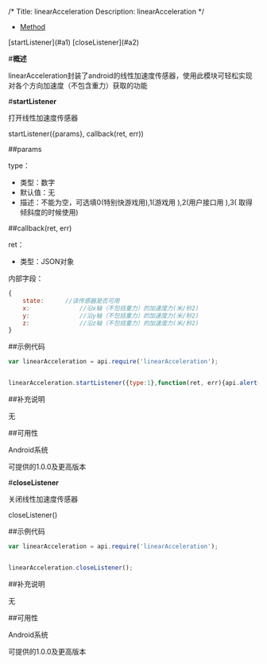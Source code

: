 /*
Title: linearAcceleration
Description: linearAcceleration
*/

<ul id="tab" class="clearfix">
	<li class="active"><a href="#method-content">Method</a></li>
</ul>
<div id="method-content">

<div class="outline">
[startListener](#a1)
[closeListener](#a2)
</div>

#**概述**

linearAcceleration封装了android的线性加速度传感器，使用此模块可轻松实现对各个方向加速度（不包含重力）获取的功能


#**startListener**<div id="a1"></div>

打开线性加速度传感器

startListener({params}, callback(ret, err))

##params



type：

- 类型：数字
- 默认值：无
- 描述：不能为空，可选填0(特别快游戏用),1(游戏用 ),2(用户接口用 ),3( 取得倾斜度的时候使用)

##callback(ret, err)

ret：

- 类型：JSON对象

内部字段：

```js
{
	state:		//该传感器是否可用
	x:              //沿x轴（不包括重力）的加速度力(米/秒2)
	y:              //沿y轴（不包括重力）的加速度力(米/秒2)
	z:              //沿z轴（不包括重力）的加速度力(米/秒2)
}
```

##示例代码

```js
var linearAcceleration = api.require('linearAcceleration');


linearAcceleration.startListener({type:1},function(ret, err){api.alert("可获取状态:"+ret.state+"x轴:"+ret.x+"y轴:"+ret.y+"z轴:"+ret.z)});
```

##补充说明

无

##可用性

Android系统

可提供的1.0.0及更高版本

#**closeListener**<div id="a2"></div>

关闭线性加速度传感器


closeListener()




##示例代码

```js
var linearAcceleration = api.require('linearAcceleration');


linearAcceleration.closeListener();
```

##补充说明

无

##可用性

Android系统

可提供的1.0.0及更高版本


